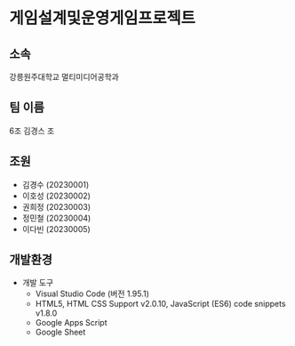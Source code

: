 # 게임설계및운영게임프로젝트

## 소속
강릉원주대학교 멀티미디어공학과

## 팀 이름
6조 김경스 조

## 조원
- 김경수 (20230001)
- 이호성 (20230002)
- 권희정 (20230003)
- 정민철 (20230004)
- 이다빈 (20230005)

## 개발환경
- 개발 도구
  - Visual Studio Code (버전 1.95.1)
  - HTML5, HTML CSS Support v2.0.10, JavaScript (ES6) code snippets v1.8.0
  - Google Apps Script
  - Google Sheet


